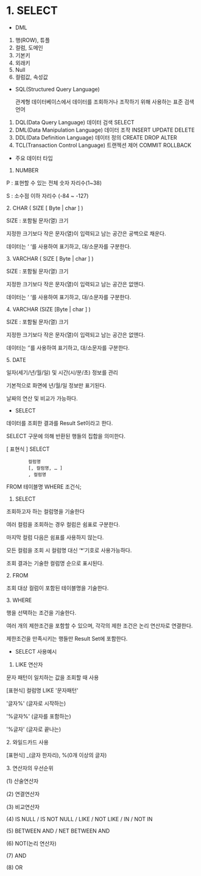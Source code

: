 # 1. SELECT



* DML

1. 행(ROW), 튜플
2. 컬럼, 도메인
3. 기본키
4. 외래키
5. Null
6. 컬럼값, 속성값

*   SQL(Structured Query Language)

    관계형 데이터베이스에서 데이터를 조회하거나 조작하기 위해 사용하는 표준 검색언어

1. DQL(Data Query Language) 데이터 검색 SELECT
2. DML(Data Manipulation Language) 데이터 조작 INSERT UPDATE DELETE
3. DDL(Data Definition Language) 데이터 정의 CREATE DROP ALTER
4. TCL(Transaction Control Language) 트랜젝션 제어 COMMIT ROLLBACK

* 주요 데이터 타입

1. NUMBER

P : 표현할 수 있는 전체 숫자 자리수(1\~38)

S : 소수점 이하 자리수 (-84 \~ -127)

2\. CHAR ( SIZE \[ Byte | char ] )

SIZE : 포함될 문자(열) 크기

지정한 크기보다 작은 문자(열)이 입력되고 남는 공간은 공백으로 채운다.

데이터는 ‘ ‘를 사용하여 표기하고, 대/소문자를 구분한다.

3\. VARCHAR ( SIZE \[ Byte | char ] )

SIZE : 포함될 문자(열) 크기

지정한 크기보다 작은 문자(열)이 입력되고 남는 공간은 없앤다.

데이터는 ‘ ‘를 사용하여 표기하고, 대/소문자를 구분한다.

4\. VARCHAR (SIZE \[Byte | char ] )

SIZE : 포함될 문자(열) 크기

지정한 크기보다 작은 문자(열)이 입력되고 남는 공간은 없앤다.

데이터는 ‘’를 사용하여 표기하고, 대/소문자를 구분한다.

5\. DATE

일자(세기/년/월/일) 및 시간(시/분/초) 정보를 관리

기본적으로 화면에 년/월/일 정보만 표기된다.

날짜의 연산 및 비교가 가능하다.

* SELECT

데이터를 조회한 결과를 Result Set이라고 한다.

SELECT 구문에 의해 반환된 행들의 집합을 의미한다.

\[ 표현식 ] SELECT

```
        컬럼명
        [, 컬럼명, … ]
        , 컬럼명
```

FROM 테이블명 WHERE 조건식;

1. SELECT

조회하고자 하는 컬럼명을 기술한다

여러 컬럼을 조회하는 경우 컬럼은 쉼표로 구분한다.

마지막 컬럼 다음은 쉼표를 사용하지 않는다.

모든 컬럼을 조회 시 컬럼명 대신 ‘\*’기호로 사용가능하다.

조회 결과는 기술한 컬럼명 순으로 표시된다.

2\. FROM

조회 대상 컬럼이 포함된 테이블명을 기술한다.

3\. WHERE

행을 선택하는 조건을 기술한다.

여러 개의 제한조건을 포함할 수 있으며, 각각의 제한 조건은 논리 연산자로 연결한다.

제한조건을 만족시키는 행들만 Result Set에 포함한다.

* SELECT 사용예시

1. LIKE 연산자

문자 패턴이 일치하는 값을 조회할 때 사용

\[표현식] 컬럼명 LIKE '문자패턴'

'글자%' (글자로 시작하는)

'%글자%' (글자를 포함하는)

'%글자' (글자로 끝나는)

2\. 와일드카드 사용

\[표현식] \_(글자 한자리), %(0개 이상의 글자)

3\. 연산자의 우선순위

(1) 산술연산자

(2) 연결연산자

(3) 비교연산자

(4) IS NULL / IS NOT NULL / LIKE / NOT LIKE / IN / NOT IN

(5) BETWEEN AND / NET BETWEEN AND

(6) NOT(논리 연산자)

(7) AND

(8) OR
